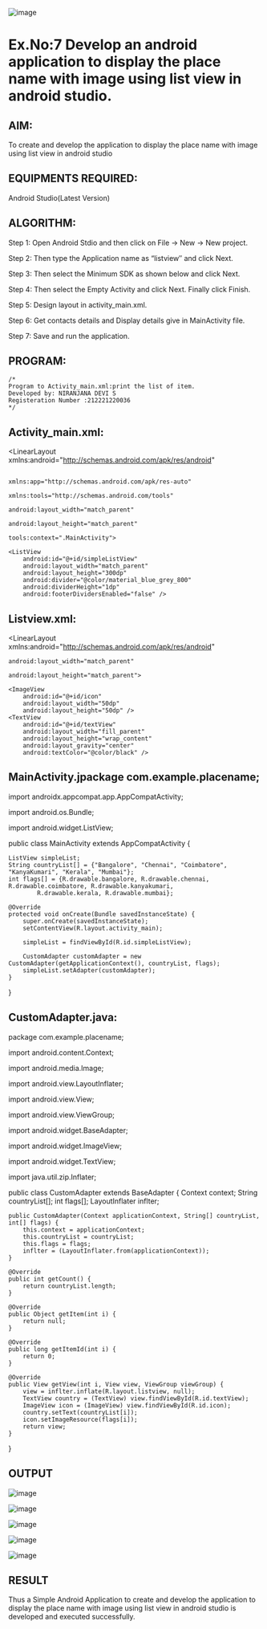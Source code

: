 ![image](https://github.com/nira10jana/Mobile-Application-Development/assets/141748873/e4de8fad-3687-421c-95aa-5748232886d1)
# Ex.No:7 Develop an android application to display the place name with image using list view in android studio.


## AIM:

To create and develop the application to display the place name with image using list view in android studio

## EQUIPMENTS REQUIRED:

Android Studio(Latest Version)

## ALGORITHM:

Step 1: Open Android Stdio and then click on File -> New -> New project.

Step 2: Then type the Application name as “listview″ and click Next. 

Step 3: Then select the Minimum SDK as shown below and click Next.

Step 4: Then select the Empty Activity and click Next. Finally click Finish.

Step 5: Design layout in activity_main.xml.

Step 6: Get contacts details and Display details give in MainActivity file.

Step 7: Save and run the application.

## PROGRAM:
```
/*
Program to Activity_main.xml:print the list of item.
Developed by: NIRANJANA DEVI S
Registeration Number :212221220036
*/
```

## Activity_main.xml:

<LinearLayout xmlns:android="http://schemas.android.com/apk/res/android"
~~~

xmlns:app="http://schemas.android.com/apk/res-auto"
          
xmlns:tools="http://schemas.android.com/tools"
          
android:layout_width="match_parent"
          
android:layout_height="match_parent"
          
tools:context=".MainActivity">

<ListView
    android:id="@+id/simpleListView"
    android:layout_width="match_parent"
    android:layout_height="300dp"
    android:divider="@color/material_blue_grey_800"
    android:dividerHeight="1dp"
    android:footerDividersEnabled="false" />
~~~
## Listview.xml:

<LinearLayout xmlns:android="http://schemas.android.com/apk/res/android"
~~~
android:layout_width="match_parent"
          
android:layout_height="match_parent">

<ImageView
    android:id="@+id/icon"
    android:layout_width="50dp"
    android:layout_height="50dp" />
<TextView
    android:id="@+id/textView"
    android:layout_width="fill_parent"
    android:layout_height="wrap_content"
    android:layout_gravity="center"
    android:textColor="@color/black" />
~~~
## MainActivity.jpackage com.example.placename;

import androidx.appcompat.app.AppCompatActivity;

import android.os.Bundle;

import android.widget.ListView;

public class MainActivity extends AppCompatActivity {
~~~
ListView simpleList;
String countryList[] = {"Bangalore", "Chennai", "Coimbatore", "KanyaKumari", "Kerala", "Mumbai"};
int flags[] = {R.drawable.bangalore, R.drawable.chennai, R.drawable.coimbatore, R.drawable.kanyakumari,
        R.drawable.kerala, R.drawable.mumbai};

@Override
protected void onCreate(Bundle savedInstanceState) {
    super.onCreate(savedInstanceState);
    setContentView(R.layout.activity_main);

    simpleList = findViewById(R.id.simpleListView);

    CustomAdapter customAdapter = new CustomAdapter(getApplicationContext(), countryList, flags);
    simpleList.setAdapter(customAdapter);
}
~~~
}

## CustomAdapter.java:

package com.example.placename;

import android.content.Context;

import android.media.Image;

import android.view.LayoutInflater;

import android.view.View;

import android.view.ViewGroup;

import android.widget.BaseAdapter;

import android.widget.ImageView;

import android.widget.TextView;

import java.util.zip.Inflater;

public class CustomAdapter extends BaseAdapter { Context context; String countryList[]; int flags[]; LayoutInflater inflter;

~~~
public CustomAdapter(Context applicationContext, String[] countryList, int[] flags) {
    this.context = applicationContext;
    this.countryList = countryList;
    this.flags = flags;
    inflter = (LayoutInflater.from(applicationContext));
}

@Override
public int getCount() {
    return countryList.length;
}

@Override
public Object getItem(int i) {
    return null;
}

@Override
public long getItemId(int i) {
    return 0;
}

@Override
public View getView(int i, View view, ViewGroup viewGroup) {
    view = inflter.inflate(R.layout.listview, null);
    TextView country = (TextView) view.findViewById(R.id.textView);
    ImageView icon = (ImageView) view.findViewById(R.id.icon);
    country.setText(countryList[i]);
    icon.setImageResource(flags[i]);
    return view;
}
~~~
}

## OUTPUT

![image](https://github.com/nira10jana/Mobile-Application-Development/assets/141748873/f00d63a8-34cd-416c-be6d-d8829bd80bf9)

![image](https://github.com/nira10jana/Mobile-Application-Development/assets/141748873/da35e9bc-67ad-4fbf-9722-aa39265f762b)

![image](https://github.com/nira10jana/Mobile-Application-Development/assets/141748873/3acfb46e-0a5e-475c-bce2-f37a36530940)

![image](https://github.com/nira10jana/Mobile-Application-Development/assets/141748873/cad58ab7-e9c8-4fe2-98a0-ee46e97973ca)

![image](https://github.com/nira10jana/Mobile-Application-Development/assets/141748873/f54be735-e899-49e1-bf29-6cbfa95d5a97)


## RESULT
Thus a Simple Android Application to create and develop the application to display the place name with image using list view in android studio is developed and executed successfully.
